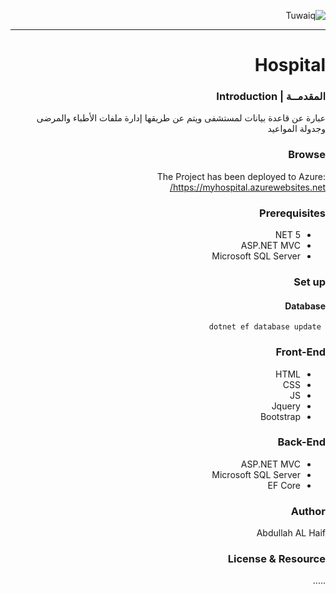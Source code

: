 <div dir="rtl" align="right" >
  
![Tuwaiq](https://i.ibb.co/SV2BSn5/tuwaiq.png)
  
----
  
# Hospital
  
### المقدمــة | Introduction 
 عبارة عن قاعدة بيانات لمستشفى ويتم عن طريقها إدارة ملفات الأطباء والمرضى وجدولة المواعيد

### Browse  
The Project has been deployed to Azure:
 https://myhospital.azurewebsites.net/
  
### Prerequisites
- NET 5 
- ASP.NET MVC
- Microsoft SQL Server 
### Set up  
 #### Database
 ``` dotnet ef database update```
### Front-End  
 - HTML
 - CSS
 - JS
 - Jquery
 - Bootstrap 
### Back-End 
 - ASP.NET MVC
 - Microsoft SQL Server
 - EF Core
### Author
 Abdullah AL Haif 
### License & Resource
 .....
</div>
